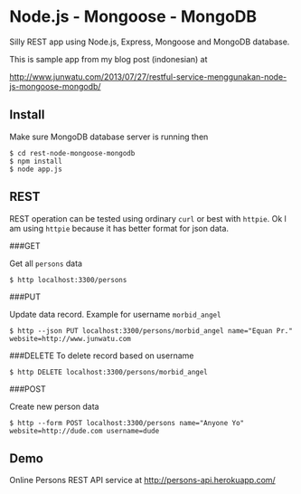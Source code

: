 Node.js - Mongoose - MongoDB
============================

Silly REST app using Node.js, Express, Mongoose and MongoDB database.

This is sample app from my blog post (indonesian) at

http://www.junwatu.com/2013/07/27/restful-service-menggunakan-node-js-mongoose-mongodb/


Install
-------

Make sure MongoDB database server is running then

```
$ cd rest-node-mongoose-mongodb
$ npm install
$ node app.js
```


REST
----

REST operation can be tested using ordinary `curl` or best with `httpie`. Ok l am using `httpie` because
it has better format for json data.

###GET

Get all `persons` data

```
$ http localhost:3300/persons
```

###PUT

Update data record. Example for username `morbid_angel`

```
$ http --json PUT localhost:3300/persons/morbid_angel name="Equan Pr." website=http://www.junwatu.com
```

###DELETE
To delete record based on username

```
$ http DELETE localhost:3300/persons/morbid_angel
```

###POST

Create new person data

```
$ http --form POST localhost:3300/persons name="Anyone Yo" website=http://dude.com username=dude
```

Demo
----

Online Persons REST API service at http://persons-api.herokuapp.com/
